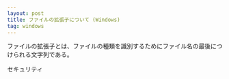 ```yaml
---
layout: post
title: ファイルの拡張子について (Windows)
tag: windows
---
```

ファイルの拡張子とは、ファイルの種類を識別するためにファイル名の最後につけられる文字列である。

セキュリティ


